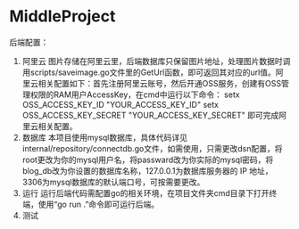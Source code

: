 # MiddleProject
后端配置：
1. 阿里云
图片存储在阿里云里，后端数据库只保留图片地址，处理图片数据时调用scripts/saveimage.go文件里的GetUrl函数，即可返回其对应的url值。阿里云相关配置如下：首先注册阿里云账号，然后开通OSS服务，创建有OSS管理权限的RAM用户AccessKey，在cmd中运行以下命令：
setx OSS_ACCESS_KEY_ID "YOUR_ACCESS_KEY_ID"
setx OSS_ACCESS_KEY_SECRET "YOUR_ACCESS_KEY_SECRET"
即可完成阿里云相关配置。
2. 数据库
本项目使用mysql数据库，具体代码详见internal/repository/connectdb.go文件，如需使用，只需更改dsn配置，将root更改为你的mysql用户名，将passward改为你实际的mysql密码，将blog_db改为你设置的数据库名称，127.0.0.1为数据库服务器的 IP 地址，3306为mysql数据库的默认端口号，可按需要更改。
3. 运行
运行后端代码需配置go的相关环境，在项目文件夹cmd目录下打开终端，使用“go run .”命令即可运行后端。
4. 测试
